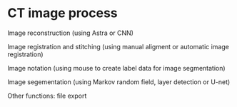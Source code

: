 # CT image process 

Image reconstruction (using Astra or CNN)

Image registration and stitching (using manual aligment or automatic image registration)

Image notation (using mouse to create label data for image segmentation)

Image segementation (using Markov random field, layer detection or U-net)


Other functions: 
file export
